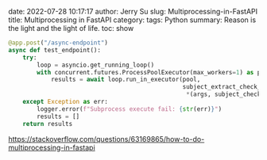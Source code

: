 date: 2022-07-28 10:17:17
author: Jerry Su
slug: Multiprocessing-in-FastAPI
title: Multiprocessing in FastAPI
category: 
tags: Python
summary: Reason is the light and the light of life.
toc: show


```python
@app.post("/async-endpoint")
async def test_endpoint():
    try:
        loop = asyncio.get_running_loop()
        with concurrent.futures.ProcessPoolExecutor(max_workers=1) as pool:
            results = await loop.run_in_executor(pool,
                                                 subject_extract_check_process,
                                                  *(args, subject_check_rules, docx_paras, pdf_paras))  # wait result
    except Exception as err:
        logger.error(f"Subprocess execute fail: {str(err)}")
        results = []
    return results
```

https://stackoverflow.com/questions/63169865/how-to-do-multiprocessing-in-fastapi
